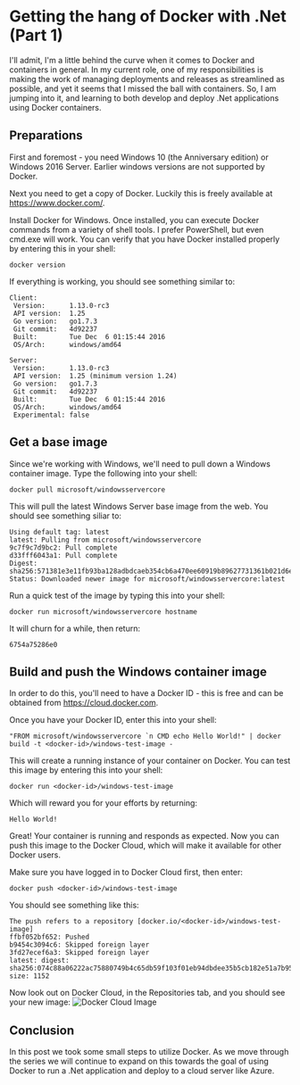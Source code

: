 # Getting the hang of Docker with .Net (Part 1)
I'll admit, I'm a little behind the curve when it comes to Docker and containers in general. In my current role, one of my responsibilities is making the work of managing deployments and releases as streamlined as possible, and yet it seems that I missed the ball with containers. So, I am jumping into it, and learning to both develop and deploy .Net applications using Docker containers.
## Preparations
First and foremost - you need Windows 10 (the Anniversary edition) or Windows 2016 Server. Earlier windows versions are not supported by Docker.

Next you need to get a copy of Docker. Luckily this is freely available at https://www.docker.com/.

Install Docker for Windows. Once installed, you can execute Docker commands from a variety of shell tools. I prefer PowerShell, but even cmd.exe will work. You can verify that you have Docker installed properly by entering this in your shell:
```
docker version
```
If everything is working, you should see something similar to:
```
Client:
 Version:      1.13.0-rc3
 API version:  1.25
 Go version:   go1.7.3
 Git commit:   4d92237
 Built:        Tue Dec  6 01:15:44 2016
 OS/Arch:      windows/amd64

Server:
 Version:      1.13.0-rc3
 API version:  1.25 (minimum version 1.24)
 Go version:   go1.7.3
 Git commit:   4d92237
 Built:        Tue Dec  6 01:15:44 2016
 OS/Arch:      windows/amd64
 Experimental: false
```
## Get a base image
Since we're working with Windows, we'll need to pull down a Windows container image. Type the following into your shell:
```
docker pull microsoft/windowsservercore
```
This will pull the latest Windows Server base image from the web. You should see something siliar to:
```
Using default tag: latest
latest: Pulling from microsoft/windowsservercore
9c7f9c7d9bc2: Pull complete
d33fff6043a1: Pull complete
Digest: sha256:571381e3e11fb93ba128adbdcaeb354cb6a470ee60919b89627731361b021d6e
Status: Downloaded newer image for microsoft/windowsservercore:latest
```
Run a quick test of the image by typing this into your shell:
```
docker run microsoft/windowsservercore hostname
```
It will churn for a while, then return:
```
6754a75286e0
```
## Build and push the Windows container image
In order to do this, you'll need to have a Docker ID - this is free and can be obtained from https://cloud.docker.com.

Once you have your Docker ID, enter this into your shell:
```
"FROM microsoft/windowsservercore `n CMD echo Hello World!" | docker build -t <docker-id>/windows-test-image -
```
This will create a running instance of your container on Docker. You can test this image by entering this into your shell:
```
docker run <docker-id>/windows-test-image
```
Which will reward you for your efforts by returning:
```
Hello World!
```
Great! Your container is running and responds as expected. Now you can push this image to the Docker Cloud, which will make it available for other Docker users.

Make sure you have logged in to Docker Cloud first, then enter:
```
docker push <docker-id>/windows-test-image
```
You should see something like this:
```
The push refers to a repository [docker.io/<docker-id>/windows-test-image]
ffbf052bf652: Pushed
b9454c3094c6: Skipped foreign layer
3fd27ecef6a3: Skipped foreign layer
latest: digest: sha256:074c88a06222ac75880749b4c65db59f103f01eb94dbdee35b5cb182e51a7b95     size: 1152
```
Now look out on Docker Cloud, in the Repositories tab, and you should see your new image:
![Docker Cloud Image](tdallmann.github.io/images/DockerRepo.PNG "Docker Cloud Image")
## Conclusion
In this post we took some small steps to utilize Docker. As we move through the series we will continue to expand on this towards the goal of using Docker to run a .Net application and deploy to a cloud server like Azure.
